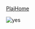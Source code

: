 
[PlajHome](https://plajhome.com)

![yes](https://media.giphy.com/media/eBjuNJ2dMPDubPOsxf/giphy.gif)